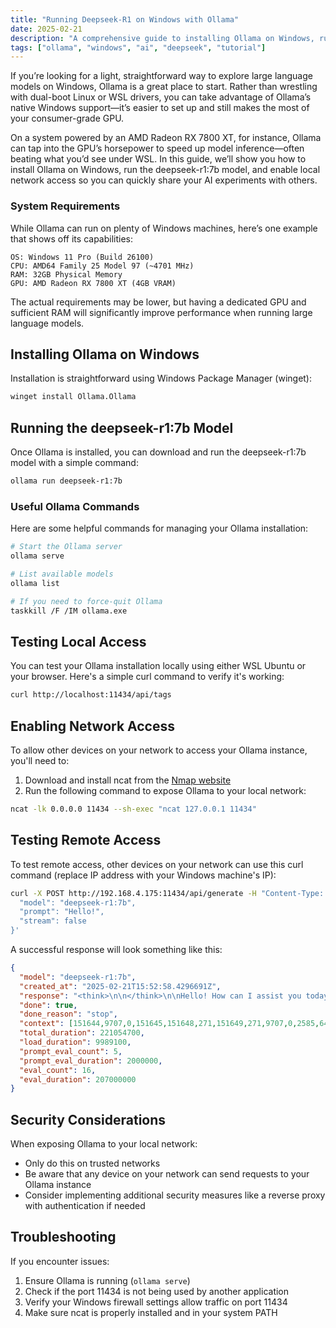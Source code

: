 ```yaml
---
title: "Running Deepseek-R1 on Windows with Ollama"
date: 2025-02-21
description: "A comprehensive guide to installing Ollama on Windows, running the deepseek-r1:7b model, and configuring network access"
tags: ["ollama", "windows", "ai", "deepseek", "tutorial"]
---
```


If you’re looking for a light, straightforward way to explore large language models on Windows, Ollama is a great place to start. Rather than wrestling with dual-boot Linux or WSL drivers, you can take advantage of Ollama’s native Windows support—it’s easier to set up and still makes the most of your consumer-grade GPU.

On a system powered by an AMD Radeon RX 7800 XT, for instance, Ollama can tap into the GPU’s horsepower to speed up model inference—often beating what you’d see under WSL. In this guide, we’ll show you how to install Ollama on Windows, run the deepseek-r1:7b model, and enable local network access so you can quickly share your AI experiments with others.

### System Requirements

While Ollama can run on plenty of Windows machines, here’s one example that shows off its capabilities:

```
OS: Windows 11 Pro (Build 26100)
CPU: AMD64 Family 25 Model 97 (~4701 MHz)
RAM: 32GB Physical Memory
GPU: AMD Radeon RX 7800 XT (4GB VRAM)
```

The actual requirements may be lower, but having a dedicated GPU and sufficient RAM will significantly improve performance when running large language models.

## Installing Ollama on Windows

Installation is straightforward using Windows Package Manager (winget):

```bash
winget install Ollama.Ollama
```

## Running the deepseek-r1:7b Model

Once Ollama is installed, you can download and run the deepseek-r1:7b model with a simple command:

```bash
ollama run deepseek-r1:7b
```

### Useful Ollama Commands

Here are some helpful commands for managing your Ollama installation:

```bash
# Start the Ollama server
ollama serve

# List available models
ollama list

# If you need to force-quit Ollama
taskkill /F /IM ollama.exe
```

## Testing Local Access

You can test your Ollama installation locally using either WSL Ubuntu or your browser. Here's a simple curl command to verify it's working:

```bash
curl http://localhost:11434/api/tags
```

## Enabling Network Access

To allow other devices on your network to access your Ollama instance, you'll need to:

1. Download and install ncat from the [Nmap website](https://nmap.org/download.html)
2. Run the following command to expose Ollama to your local network:

```bash
ncat -lk 0.0.0.0 11434 --sh-exec "ncat 127.0.0.1 11434"
```

## Testing Remote Access

To test remote access, other devices on your network can use this curl command (replace IP address with your Windows machine's IP):

```bash
curl -X POST http://192.168.4.175:11434/api/generate -H "Content-Type: application/json" -d '{
  "model": "deepseek-r1:7b",
  "prompt": "Hello!",
  "stream": false
}'
```

A successful response will look something like this:

```json
{
  "model": "deepseek-r1:7b",
  "created_at": "2025-02-21T15:52:58.4296691Z",
  "response": "<think>\n\n</think>\n\nHello! How can I assist you today? 😊",
  "done": true,
  "done_reason": "stop",
  "context": [151644,9707,0,151645,151648,271,151649,271,9707,0,2585,646,358,7789,498,3351,30,26525,232],
  "total_duration": 221054700,
  "load_duration": 9989100,
  "prompt_eval_count": 5,
  "prompt_eval_duration": 2000000,
  "eval_count": 16,
  "eval_duration": 207000000
}
```

## Security Considerations

When exposing Ollama to your local network:
- Only do this on trusted networks
- Be aware that any device on your network can send requests to your Ollama instance
- Consider implementing additional security measures like a reverse proxy with authentication if needed

## Troubleshooting

If you encounter issues:
1. Ensure Ollama is running (`ollama serve`)
2. Check if the port 11434 is not being used by another application
3. Verify your Windows firewall settings allow traffic on port 11434
4. Make sure ncat is properly installed and in your system PATH
